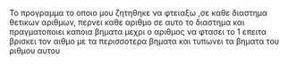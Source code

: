 Το προγραμμα το οποιο μου ζητηθηκε να φτειαξω ,σε καθε διαστημα θετικων αριθμων,  περνει καθε αριθμο σε αυτο το διαστημα και πραγματοποιει καποια βηματα μεχρι ο αριθμος να φτασει το 1 επειτα βρισκει τον αιθμο με τα περισσοτερα βηματα και τυπωνει τα βηματα του ριθμου αυτου 
